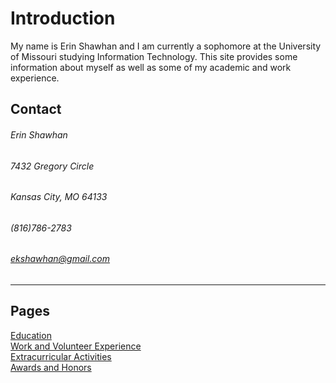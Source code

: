 # Introduction
My name is Erin Shawhan and I am currently a sophomore at the University of Missouri studying Information Technology. This site provides some information about myself as well as some of my academic and work experience. 
## Contact
###### Erin Shawhan  
###### 7432 Gregory Circle  
###### Kansas City, MO 64133  
###### (816)786-2783  
###### ekshawhan@gmail.com  
-----------------------
## Pages
[Education](https://github.com/erinshawhan/midterm-IT1000/blob/main/education.md)  
[Work and Volunteer Experience](https://github.com/erinshawhan/midterm-IT1000/blob/main/work-volunteer.md)  
[Extracurricular Activities](https://github.com/erinshawhan/midterm-IT1000/blob/main/extracurriculars.md)  
[Awards and Honors](https://github.com/erinshawhan/midterm-IT1000/blob/main/awards-honors.md)

